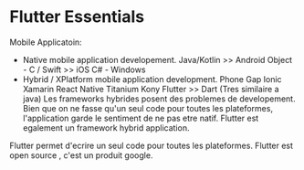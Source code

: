 # Flutter Essentials

Mobile Applicatoin:

  - Native mobile application developement.
        Java/Kotlin >> Android
        Object - C / Swift >> iOS
        C# - Windows
  - Hybrid / XPlatform mobile application development.
        Phone Gap
        Ionic
        Xamarin
        React Native
        Titanium
        Kony
        Flutter >> Dart (Tres similaire a java)
    Les frameworks hybrides posent des problemes de developement.
    Bien que on ne fasse qu'un seul code pour toutes les plateformes, l'application garde le sentiment de ne pas etre natif.
        Flutter est egalement un framework hybrid application.

Flutter permet d'ecrire un seul code pour toutes les plateformes.
Flutter est open source , c'est un produit google.


